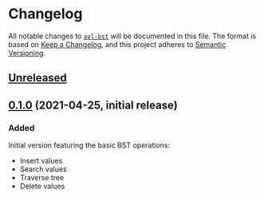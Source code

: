 # Changelog

All notable changes to [`avl-bst`][gh] will be documented in this file. The format is based on [Keep a Changelog](https://keepachangelog.com/en/1.0.0/),
and this project adheres to [Semantic Versioning](https://semver.org/spec/v2.0.0.html).

## [Unreleased]

## [0.1.0] (2021-04-25, initial release)

### Added

Initial version featuring the basic BST operations:
- Insert values
- Search values
- Traverse tree
- Delete values

[gh]: https://github.com/JJWesterkamp/avl-bst


[Unreleased]: https://github.com/JJWesterkamp/avl-bst/compare/v0.1.0...HEAD
[0.1.0]: https://github.com/JJWesterkamp/avl-bst/tree/v0.1.0
